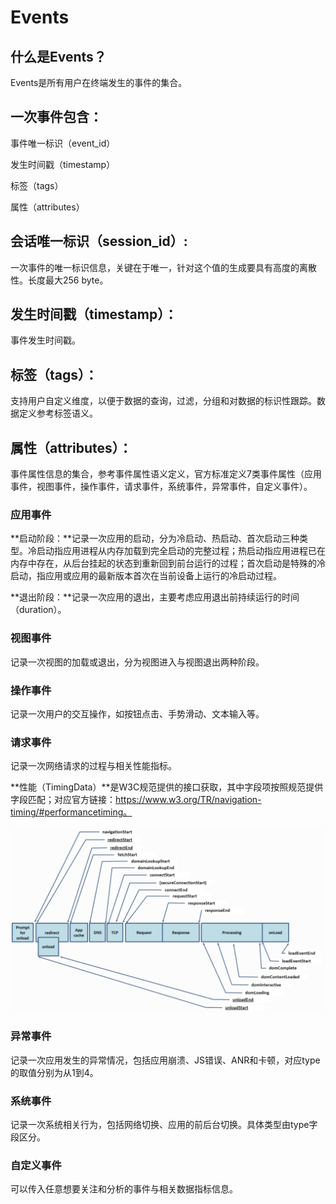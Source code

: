 
# Events

## 什么是Events？

Events是所有用户在终端发生的事件的集合。

## 一次事件包含：

事件唯一标识（event_id）

发生时间戳（timestamp）

标签（tags）

属性（attributes）

## 会话唯一标识（session_id）:

一次事件的唯一标识信息，关键在于唯一，针对这个值的生成要具有高度的离散性。长度最大256 byte。

## 发生时间戳（timestamp）：

事件发生时间戳。

## 标签（tags）：

支持用户自定义维度，以便于数据的查询，过滤，分组和对数据的标识性跟踪。数据定义参考标签语义。

## 属性（attributes）：

事件属性信息的集合，参考事件属性语义定义，官方标准定义7类事件属性（应用事件，视图事件，操作事件，请求事件，系统事件，异常事件，自定义事件）。

### 应用事件
       
**启动阶段：**记录一次应用的启动，分为冷启动、热启动、首次启动三种类型。冷启动指应用进程从内存加载到完全启动的完整过程；热启动指应用进程已在内存中存在，从后台挂起的状态到重新回到前台运行的过程；首次启动是特殊的冷启动，指应用或应用的最新版本首次在当前设备上运行的冷启动过程。

**退出阶段：**记录一次应用的退出，主要考虑应用退出前持续运行的时间（duration）。

### 视图事件

记录一次视图的加载或退出，分为视图进入与视图退出两种阶段。

### 操作事件

记录一次用户的交互操作，如按钮点击、手势滑动、文本输入等。

### 请求事件

记录一次网络请求的过程与相关性能指标。

**性能（TimingData）**是W3C规范提供的接口获取，其中字段项按照规范提供字段匹配；对应官方链接：https://www.w3.org/TR/navigation-timing/#performancetiming。

![session](../resources/images/timing_data.png)

### 异常事件

记录一次应用发生的异常情况，包括应用崩溃、JS错误、ANR和卡顿，对应type的取值分别为从1到4。

### 系统事件

记录一次系统相关行为，包括网络切换、应用的前后台切换。具体类型由type字段区分。

### 自定义事件

可以传入任意想要关注和分析的事件与相关数据指标信息。
